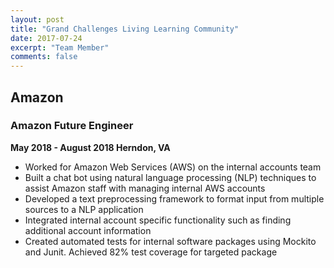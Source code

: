 ```yaml
---
layout: post
title: "Grand Challenges Living Learning Community"
date: 2017-07-24
excerpt: "Team Member"
comments: false
---
```


## Amazon ##
### Amazon Future Engineer ###

**May 2018 - August 2018 Herndon, VA**

*	Worked for Amazon Web Services (AWS) on the internal accounts team
* Built a chat bot using natural language processing (NLP) techniques to assist Amazon staff with managing internal AWS accounts
* Developed a text preprocessing framework to format input from multiple sources to a NLP application
*	Integrated internal account specific functionality such as finding additional account information
*	Created automated tests for internal software packages using Mockito and Junit. Achieved 82% test coverage for targeted package
